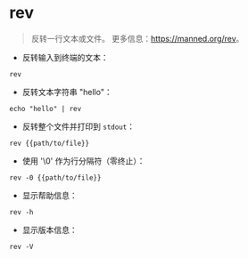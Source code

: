 # rev

> 反转一行文本或文件。
> 更多信息：<https://manned.org/rev>。

- 反转输入到终端的文本：

`rev`

- 反转文本字符串 "hello"：

`echo "hello" | rev`

- 反转整个文件并打印到 `stdout`：

`rev {{path/to/file}}`

- 使用 '\0' 作为行分隔符（零终止）：

`rev -0 {{path/to/file}}`

- 显示帮助信息：

`rev -h`

- 显示版本信息：

`rev -V`
